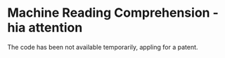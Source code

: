 # Machine Reading Comprehension - hia attention 

The code has been not available temporarily, appling for a patent.


